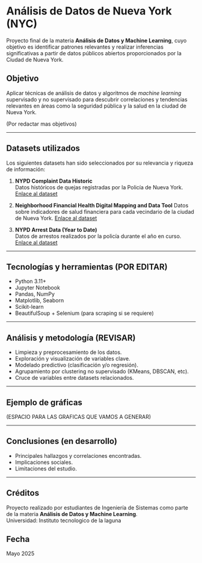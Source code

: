 # Análisis de Datos de Nueva York (NYC)

Proyecto final de la materia **Análisis de Datos y Machine Learning**, cuyo objetivo es identificar patrones relevantes y realizar inferencias significativas a partir de datos públicos abiertos proporcionados por la Ciudad de Nueva York.

## Objetivo

Aplicar técnicas de análisis de datos y algoritmos de *machine learning* supervisado y no supervisado para descubrir correlaciones y tendencias relevantes en áreas como la seguridad pública y la salud en la ciudad de Nueva York.

(Por redactar mas objetivos)

---

## Datasets utilizados

Los siguientes datasets han sido seleccionados por su relevancia y riqueza de información:

1. **NYPD Complaint Data Historic**  
   Datos históricos de quejas registradas por la Policía de Nueva York.  
    [Enlace al dataset](https://data.cityofnewyork.us/Public-Safety/NYPD-Complaint-Data-Historic/qgea-i56i/about_data)

2. **Neighborhood Financial Health Digital Mapping and Data Tool**
Datos sobre indicadores de salud financiera para cada vecindario de la ciudad de Nueva York.
[Enlace al dataset](https://data.cityofnewyork.us/Business/Neighborhood-Financial-Health-Digital-Mapping-and-/r3dx-pew9/about_data)

4. **NYPD Arrest Data (Year to Date)**  
   Datos de arrestos realizados por la policía durante el año en curso.  
    [Enlace al dataset](https://data.cityofnewyork.us/Public-Safety/NYPD-Arrest-Data-Year-to-Date-/uip8-fykc/about_data)

---

##  Tecnologías y herramientas (POR EDITAR)

- Python 3.11+
- Jupyter Notebook
- Pandas, NumPy
- Matplotlib, Seaborn
- Scikit-learn
- BeautifulSoup + Selenium (para scraping si se requiere)

---

## Análisis y metodología (REVISAR)

- Limpieza y preprocesamiento de los datos.
- Exploración y visualización de variables clave.
- Modelado predictivo (clasificación y/o regresión).
- Agrupamiento por clustering no supervisado (KMeans, DBSCAN, etc).
- Cruce de variables entre datasets relacionados.

---

## Ejemplo de gráficas

(ESPACIO PARA LAS GRAFICAS QUE VAMOS A GENERAR)

---

##  Conclusiones (en desarrollo)

- Principales hallazgos y correlaciones encontradas.
- Implicaciones sociales.
- Limitaciones del estudio.

---

##  Créditos

Proyecto realizado por estudiantes de Ingeniería de Sistemas como parte de la materia **Análisis de Datos y Machine Learning**.  
Universidad: Instituto tecnologico de la laguna

## Fecha

Mayo 2025
